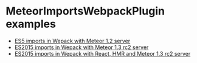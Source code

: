 # MeteorImportsWebpackPlugin examples

* [ES5 imports in Wepack with Meteor 1.2 server](https://github.com/luisherranz/meteor-imports-webpack-plugin-examples/tree/master/es5-meteor1.2)
* [ES2015 imports in Wepack with Meteor 1.3 rc2 server](https://github.com/luisherranz/meteor-imports-webpack-plugin-examples/tree/master/es2015-meteor1.3)
* [ES2015 imports in Wepack with React, HMR and Meteor 1.3 rc2 server]()
